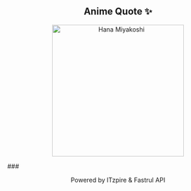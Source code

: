 <h2 align="center">Anime Quote ✨</h2>
<p align="center">
  <img src="quotes-img/2025-04-22_22-05-10.png" alt="Hana Miyakoshi" width="300"/>
</p>
###
<p align="center">Powered by ITzpire & Fastrul API</p>
